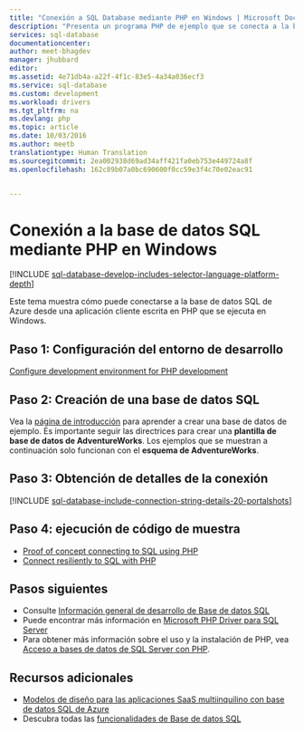 ```yaml
---
title: "Conexión a SQL Database mediante PHP en Windows | Microsoft Docs"
description: "Presenta un programa PHP de ejemplo que se conecta a la base de datos SQL de Azure desde un cliente de Windows y proporciona vínculos a los componentes de software necesarios que necesita el cliente."
services: sql-database
documentationcenter: 
author: meet-bhagdev
manager: jhubbard
editor: 
ms.assetid: 4e71db4a-a22f-4f1c-83e5-4a34a036ecf3
ms.service: sql-database
ms.custom: development
ms.workload: drivers
ms.tgt_pltfrm: na
ms.devlang: php
ms.topic: article
ms.date: 10/03/2016
ms.author: meetb
translationtype: Human Translation
ms.sourcegitcommit: 2ea002938d69ad34aff421fa0eb753e449724a8f
ms.openlocfilehash: 162c89b07a0bc690600f0cc59e3f4c70e02eac91


---
```

# <a name="connect-to-sql-database-by-using-php-on-windows"></a>Conexión a la base de datos SQL mediante PHP en Windows
[!INCLUDE [sql-database-develop-includes-selector-language-platform-depth](../../includes/sql-database-develop-includes-selector-language-platform-depth.md)]

Este tema muestra cómo puede conectarse a la base de datos SQL de Azure desde una aplicación cliente escrita en PHP que se ejecuta en Windows.

## <a name="step-1--configure-development-environment"></a>Paso 1: Configuración del entorno de desarrollo
[Configure development environment for PHP development](https://msdn.microsoft.com/library/mt720663.aspx)

## <a name="step-2-create-a-sql-database"></a>Paso 2: Creación de una base de datos SQL
Vea la [página de introducción](sql-database-get-started.md) para aprender a crear una base de datos de ejemplo.  Es importante seguir las directrices para crear una **plantilla de base de datos de AdventureWorks**. Los ejemplos que se muestran a continuación solo funcionan con el **esquema de AdventureWorks**.

## <a name="step-3-get-connection-details"></a>Paso 3: Obtención de detalles de la conexión
[!INCLUDE [sql-database-include-connection-string-details-20-portalshots](../../includes/sql-database-include-connection-string-details-20-portalshots.md)]

## <a name="step-4-run-sample-code"></a>Paso 4: ejecución de código de muestra
* [Proof of concept connecting to SQL using PHP](https://msdn.microsoft.com/library/mt720665.aspx)
* [Connect resiliently to SQL with PHP](https://msdn.microsoft.com/library/mt720667.aspx)

## <a name="next-steps"></a>Pasos siguientes
* Consulte [Información general de desarrollo de Base de datos SQL](sql-database-develop-overview.md)
* Puede encontrar más información en [Microsoft PHP Driver para SQL Server](https://msdn.microsoft.com/library/dn865013.aspx)
* Para obtener más información sobre el uso y la instalación de PHP, vea [Acceso a bases de datos de SQL Server con PHP](http://social.technet.microsoft.com/wiki/contents/articles/1258.accessing-sql-server-databases-from-php.aspx).

## <a name="additional-resources"></a>Recursos adicionales
* [Modelos de diseño para las aplicaciones SaaS multiinquilino con base de datos SQL de Azure](sql-database-design-patterns-multi-tenancy-saas-applications.md)
* Descubra todas las [funcionalidades de Base de datos SQL](https://azure.microsoft.com/services/sql-database/)




<!--HONumber=Nov16_HO3-->


